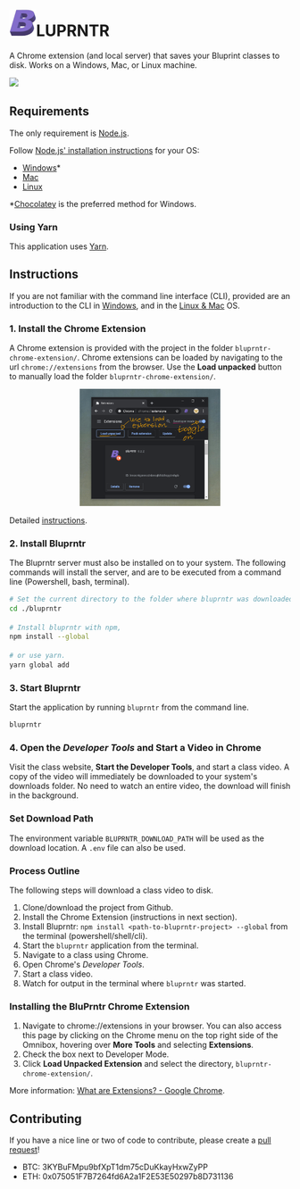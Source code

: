 

<img src="./bluprntr-chrome-extension/images/icon48.png">LUPRNTR
========

A Chrome extension (and local server) that saves your Bluprint classes to disk.
Works on a Windows, Mac, or Linux machine.

<img src="https://img.shields.io/liberapay/receives/ekem.svg?logo=liberapay">

Requirements
------------

The only requirement is [Node.js](https://nodejs.org/en/).

Follow [Node.js' installation instructions](https://nodejs.org/en/) for your OS:

- [Windows](https://nodejs.org/en/download/package-manager/#windows)*
- [Mac](https://nodejs.org/en/download/package-manager/#macos)
- [Linux](https://nodejs.org/en/download/package-manager)

*[Chocolatey](https://chocolatey.org/install) is the preferred method for Windows.

### Using Yarn

This application uses [Yarn](https://yarnpkg.com/).

Instructions
------------

If you are not familiar with the command line interface (CLI), provided are an introduction to the CLI in
[Windows](https://programminghistorian.org/en/lessons/intro-to-powershell#open-powershell), and in the
[Linux & Mac](https://www.codecademy.com/articles/command-line-setup) OS.

### 1. Install the Chrome Extension

A Chrome extension is provided with the project in the folder `bluprntr-chrome-extension/`.
Chrome extensions can be loaded by navigating to the url `chrome://extensions` from the browser.
Use the **Load unpacked** button to manually load the folder `bluprntr-chrome-extension/`.

<center><img src="./images/bluprntr-chrome-extensions-marked.png" height="50%" width="50%"></center>

Detailed [instructions](#installing-the-bluprntr-chrome-extension).

### 2. Install Bluprntr

The Bluprntr server must also be installed on to your system.
The following commands will install the server, and are to be executed from a command line (Powershell, bash, terminal).

```bash
# Set the current directory to the folder where bluprntr was downloaded.
cd ./bluprntr

# Install bluprntr with npm,
npm install --global

# or use yarn.
yarn global add
```

### 3. Start Bluprntr

Start the application by running `bluprntr` from the command line.

```bash
bluprntr
```

### 4. Open the _Developer Tools_ and Start a Video in Chrome

Visit the class website, **Start the Developer Tools**, and start a class video.
A copy of the video will immediately be downloaded to your system's downloads folder.
No need to watch an entire video, the download will finish in the background.

### Set Download Path

The environment variable `BLUPRNTR_DOWNLOAD_PATH` will be used as the download location.
A `.env` file can also be used.

### Process Outline

The following steps will download a class video to disk.

1. Clone/download the project from Github.
2. Install the Chrome Extension (instructions in next section).
3. Install Bluprntr: `npm install <path-to-bluprntr-project> --global` from the terminal (powershell/shell/cli).
4. Start the `bluprntr` application from the terminal.
5. Navigate to a class using Chrome.
6. Open Chrome's _Developer Tools_.
7. Start a class video.
8. Watch for output in the terminal where `bluprntr` was started.

### Installing the BluPrntr Chrome Extension

1. Navigate to chrome://extensions in your browser. You can also access this page by clicking on the Chrome menu on the top right side of the Omnibox, hovering over **More Tools** and selecting **Extensions**.
2. Check the box next to Developer Mode.
3. Click **Load Unpacked Extension** and select the directory, `bluprntr-chrome-extension/`.

More information: [What are Extensions? - Google Chrome](https://developer.chrome.com/extensions).

Contributing
------------

If you have a nice line or two of code to contribute, please create a [pull request](https://help.github.com/en/github/collaborating-with-issues-and-pull-requests/about-pull-requests)!

- BTC: 3KYBuFMpu9bfXpT1dm75cDuKkayHxwZyPP
- ETH: 0x075051F7B7264fd6A2a1F2E53E50297b8D731136
